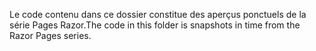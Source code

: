 <span data-ttu-id="f76e8-101">Le code contenu dans ce dossier constitue des aperçus ponctuels de la série Pages Razor.</span><span class="sxs-lookup"><span data-stu-id="f76e8-101">The code in this folder is snapshots in time from the Razor Pages series.</span></span>
